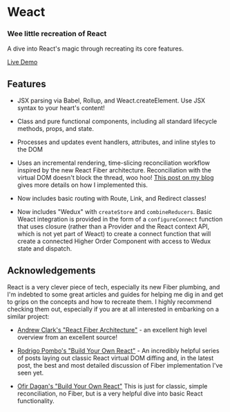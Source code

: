 # Weact

### Wee little recreation of React

A dive into React's magic through recreating its core features.

[Live Demo](http://www.weact-demo.com)

## Features

* JSX parsing via Babel, Rollup, and Weact.createElement. Use JSX syntax to your heart's content!

* Class and pure functional components, including all standard lifecycle methods, props, and state.

* Processes and updates event handlers, attributes, and inline styles to the DOM

* Uses an incremental rendering, time-slicing reconciliation workflow inspired by the new React Fiber architecture. Reconciliation with the virtual DOM doesn't block the thread, woo hoo! [This post on my blog](http://matthaws.com/the-blog/posts/react-fiber/) gives more details on how I implemented this.

* Now includes basic routing with Route, Link, and Redirect classes!

* Now includes "Wedux" with `createStore` and `combineReducers`. Basic Weact integration is provided in the form of a `configureConnect` function that uses closure (rather than a Provider and the React context API, which is not yet part of Weact) to create a connect function that will create a connected Higher Order Component with access to Wedux state and dispatch.

## Acknowledgements

React is a very clever piece of tech, especially its new Fiber plumbing, and I'm indebted to some great articles and guides for helping me dig in and get to grips on the concepts and how to recreate them. I highly recommend checking them out, especially if you are at all interested in embarking on a similar project:

* [Andrew Clark's "React Fiber Architecture"](https://github.com/acdlite/react-fiber-architecture) - an excellent high level overview from an excellent source!

* [Rodrigo Pombo's "Build Your Own React"](https://engineering.hexacta.com/didact-fiber-incremental-reconciliation-b2fe028dcaec) - An incredibly helpful series of posts laying out classic React virtual DOM diffing and, in the latest post, the best and most detailed discussion of Fiber implementation I've seen yet.

* [Ofir Dagan's "Build Your Own React"](https://hackernoon.com/build-your-own-react-48edb8ed350d) This is just for classic, simple reconciliation, no Fiber, but is a very helpful dive into basic React functionality.

